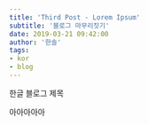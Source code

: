 ```yaml
---
title: 'Third Post - Lorem Ipsum'
subtitle: '블로그 마무리짓기'
date: 2019-03-21 09:42:00
author: '한솔'
tags:
- kor
- blog
---
```


한글 블로그 제목

아아아아아